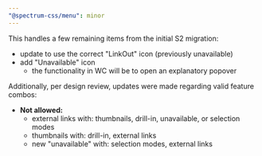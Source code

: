 ```yaml
---
"@spectrum-css/menu": minor
---
```


This handles a few remaining items from the initial S2 migration:

- update to use the correct "LinkOut" icon (previously unavailable)
- add "Unavailable" icon
  - the functionality in WC will be to open an explanatory popover

Additionally, per design review, updates were made regarding valid feature combos:

- **Not allowed:**
  - external links with: thumbnails, drill-in, unavailable, or selection modes
  - thumbnails with: drill-in, external links
  - new "unavailable" with: selection modes, external links

